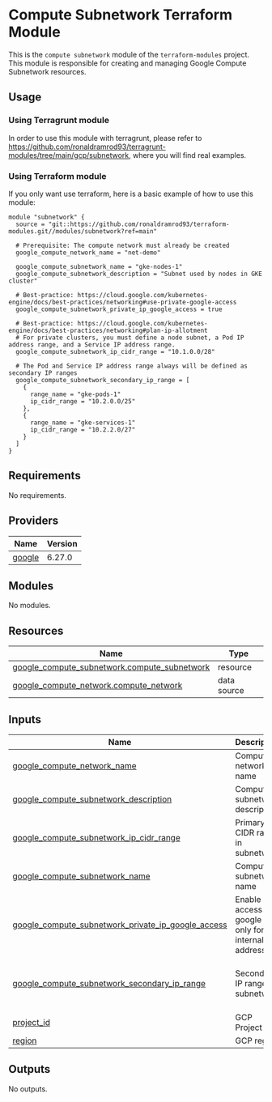 # Compute Subnetwork Terraform Module

This is the `compute subnetwork` module of the `terraform-modules` project. This module is responsible for creating and managing Google Compute Subnetwork resources.

## Usage

### Using Terragrunt module

In order to use this module with terragrunt, please refer to https://github.com/ronaldramrod93/terragrunt-modules/tree/main/gcp/subnetwork, where you will find real examples.

### Using Terraform module

If you only want use terraform, here is a basic example of how to use this module:

```hcl
module "subnetwork" {
  source = "git::https://github.com/ronaldramrod93/terraform-modules.git//modules/subnetwork?ref=main"
  
  # Prerequisite: The compute network must already be created
  google_compute_network_name = "net-demo"

  google_compute_subnetwork_name = "gke-nodes-1"
  google_compute_subnetwork_description = "Subnet used by nodes in GKE cluster"
  
  # Best-practice: https://cloud.google.com/kubernetes-engine/docs/best-practices/networking#use-private-google-access
  google_compute_subnetwork_private_ip_google_access = true
  
  # Best-practice: https://cloud.google.com/kubernetes-engine/docs/best-practices/networking#plan-ip-allotment
  # For private clusters, you must define a node subnet, a Pod IP address range, and a Service IP address range.
  google_compute_subnetwork_ip_cidr_range = "10.1.0.0/28"
  
  # The Pod and Service IP address range always will be defined as secondary IP ranges
  google_compute_subnetwork_secondary_ip_range = [
    {
      range_name = "gke-pods-1"
      ip_cidr_range = "10.2.0.0/25"
    },
    {
      range_name = "gke-services-1"
      ip_cidr_range = "10.2.2.0/27"
    }
  ]
}
```

## Requirements

No requirements.

## Providers

| Name | Version |
|------|---------|
| <a name="provider_google"></a> [google](#provider\_google) | 6.27.0 |

## Modules

No modules.

## Resources

| Name | Type |
|------|------|
| [google_compute_subnetwork.compute_subnetwork](https://registry.terraform.io/providers/hashicorp/google/latest/docs/resources/compute_subnetwork) | resource |
| [google_compute_network.compute_network](https://registry.terraform.io/providers/hashicorp/google/latest/docs/data-sources/compute_network) | data source |

## Inputs

| Name | Description | Type | Default | Required |
|------|-------------|------|---------|:--------:|
| <a name="input_google_compute_network_name"></a> [google\_compute\_network\_name](#input\_google\_compute\_network\_name) | Compute network name | `string` | n/a | yes |
| <a name="input_google_compute_subnetwork_description"></a> [google\_compute\_subnetwork\_description](#input\_google\_compute\_subnetwork\_description) | Compute subnetwork description | `string` | n/a | yes |
| <a name="input_google_compute_subnetwork_ip_cidr_range"></a> [google\_compute\_subnetwork\_ip\_cidr\_range](#input\_google\_compute\_subnetwork\_ip\_cidr\_range) | Primary IP CIDR range in subnetwork | `string` | n/a | yes |
| <a name="input_google_compute_subnetwork_name"></a> [google\_compute\_subnetwork\_name](#input\_google\_compute\_subnetwork\_name) | Compute subnetwork name | `string` | n/a | yes |
| <a name="input_google_compute_subnetwork_private_ip_google_access"></a> [google\_compute\_subnetwork\_private\_ip\_google\_access](#input\_google\_compute\_subnetwork\_private\_ip\_google\_access) | Enable access to google APIs only for internal IP addresses | `bool` | n/a | yes |
| <a name="input_google_compute_subnetwork_secondary_ip_range"></a> [google\_compute\_subnetwork\_secondary\_ip\_range](#input\_google\_compute\_subnetwork\_secondary\_ip\_range) | Secondary IP range in subnetwork | <pre>list(object({<br>    range_name = string<br>    ip_cidr_range = string<br>  }))</pre> | n/a | yes |
| <a name="input_project_id"></a> [project\_id](#input\_project\_id) | GCP Project ID | `string` | n/a | yes |
| <a name="input_region"></a> [region](#input\_region) | GCP region | `string` | n/a | yes |

## Outputs

No outputs.
